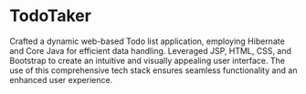 # TodoTaker
Crafted a dynamic web-based Todo list application, employing Hibernate and Core Java for efficient data handling. Leveraged JSP, HTML, CSS, and Bootstrap to create an intuitive and visually appealing user interface. The use of this comprehensive tech stack ensures seamless functionality and an enhanced user experience.
